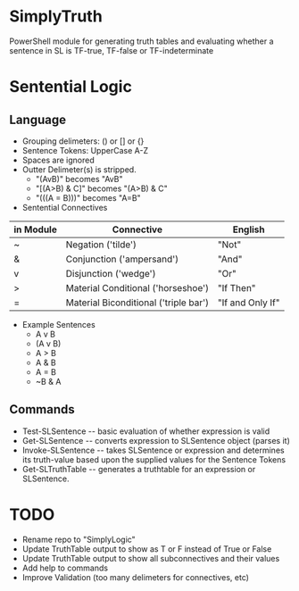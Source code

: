 # SimplyTruth
PowerShell module for generating truth tables and evaluating whether a sentence in SL is TF-true, TF-false or TF-indeterminate

# Sentential Logic
## Language
- Grouping delimeters: () or [] or {}
- Sentence Tokens: UpperCase A-Z
- Spaces are ignored
- Outter Delimeter(s) is stripped.
    - "(AvB)" becomes "AvB" 
    - "[(A>B) & C]" becomes "(A>B) & C" 
    - "(((A = B)))" becomes "A=B"
- Sentential Connectives

|in Module|Connective| English|
|-|-|-|
| ~ | Negation ('tilde')| "Not" |
| & | Conjunction ('ampersand') | "And" |
| v | Disjunction ('wedge') | "Or" |
| > | Material Conditional ('horseshoe') | "If Then" |
| = | Material Biconditional ('triple bar') | "If and Only If" |

- Example Sentences
    - A v B
    - (A v B)
    - A > B
    - A & B
    - A = B
    - ~B & A

## Commands
- Test-SLSentence -- basic evaluation of whether expression is valid
- Get-SLSentence -- converts expression to SLSentence object (parses it)
- Invoke-SLSentence -- takes SLSentence or expression and determines its truth-value based upon the supplied values for the Sentence Tokens
- Get-SLTruthTable -- generates a truthtable for an expression or SLSentence.


# TODO
- Rename repo to "SimplyLogic"
- Update TruthTable output to show as T or F instead of True or False
- Update TruthTable output to show all subconnectives and their values
- Add help to commands
- Improve Validation (too many delimeters for connectives, etc)
